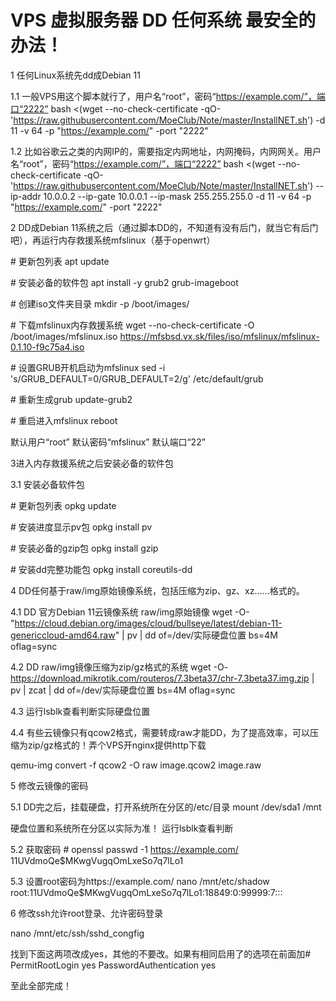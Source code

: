 # VPS 虚拟服务器 DD 任何系统 最安全的办法！

1 任何Linux系统先dd成Debian 11

1.1 一般VPS用这个脚本就行了，用户名“root”，密码“https://example.com/”，端口“2222”
bash <(wget --no-check-certificate -qO- 'https://raw.githubusercontent.com/MoeClub/Note/master/InstallNET.sh') -d 11 -v 64 -p "https://example.com/" -port "2222"

1.2 比如谷歌云之类的内网IP的，需要指定内网地址，内网掩码，内网网关。用户名“root”，密码“https://example.com/”，端口“2222”
bash <(wget --no-check-certificate -qO- 'https://raw.githubusercontent.com/MoeClub/Note/master/InstallNET.sh') --ip-addr 10.0.0.2 --ip-gate 10.0.0.1 --ip-mask 255.255.255.0 -d 11 -v 64 -p "https://example.com/" -port "2222"

2 DD成Debian 11系统之后（通过脚本DD的，不知道有没有后门，就当它有后门吧），再运行内存救援系统mfslinux（基于openwrt）

\# 更新包列表
apt update

\# 安装必备的软件包
apt install -y grub2 grub-imageboot

\# 创建iso文件夹目录
mkdir -p /boot/images/

\# 下载mfslinux内存救援系统
wget --no-check-certificate -O /boot/images/mfslinux.iso https://mfsbsd.vx.sk/files/iso/mfslinux/mfslinux-0.1.10-f9c75a4.iso

\# 设置GRUB开机启动为mfslinux
sed -i 's/GRUB_DEFAULT=0/GRUB_DEFAULT=2/g' /etc/default/grub

\# 重新生成grub
update-grub2

\# 重启进入mfslinux
reboot

默认用户“root”
默认密码“mfslinux”
默认端口“22”

3进入内存救援系统之后安装必备的软件包

3.1 安装必备软件包

\# 更新包列表
opkg update

\# 安装进度显示pv包
opkg install pv

\# 安装必备的gzip包
opkg install gzip

\# 安装dd完整功能包
opkg install coreutils-dd

4 DD任何基于raw/img原始镜像系统，包括压缩为zip、gz、xz……格式的。

4.1 DD 官方Debian 11云镜像系统 raw/img原始镜像
wget -O- "https://cloud.debian.org/images/cloud/bullseye/latest/debian-11-genericcloud-amd64.raw" | pv | dd of=/dev/实际硬盘位置 bs=4M oflag=sync

4.2 DD raw/img镜像压缩为zip/gz格式的系统
wget -O- https://download.mikrotik.com/routeros/7.3beta37/chr-7.3beta37.img.zip | pv | zcat | dd of=/dev/实际硬盘位置 bs=4M oflag=sync

4.3 运行lsblk查看判断实际硬盘位置

4.4 有些云镜像只有qcow2格式，需要转成raw才能DD，为了提高效率，可以压缩为zip/gz格式的！弄个VPS开nginx提供http下载

qemu-img convert -f qcow2 -O raw image.qcow2 image.raw

5 修改云镜像的密码

5.1 DD完之后，挂载硬盘，打开系统所在分区的/etc/目录
mount /dev/sda1 /mnt

硬盘位置和系统所在分区以实际为准！
运行lsblk查看判断

5.2 获取密码
\# openssl passwd -1 https://example.com/
$1$1UVdmoQe$MKwgVugqOmLxeSo7q7lLo1

5.3 设置root密码为https://example.com/
nano /mnt/etc/shadow
root:$1$1UVdmoQe$MKwgVugqOmLxeSo7q7lLo1:18849:0:99999:7:::

6 修改ssh允许root登录、允许密码登录

nano /mnt/etc/ssh/sshd_congfig

找到下面这两项改成yes，其他的不要改。如果有相同启用了的选项在前面加#
PermitRootLogin yes
PasswordAuthentication yes

至此全部完成！